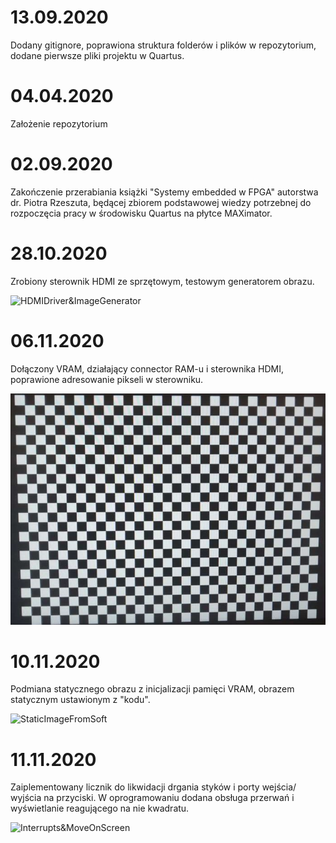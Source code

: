 # 13.09.2020
Dodany gitignore, poprawiona struktura folderów i plików w repozytorium, dodane pierwsze pliki projektu w Quartus.

# 04.04.2020
Założenie repozytorium

# 02.09.2020
Zakończenie przerabiania książki "Systemy embedded w FPGA" autorstwa dr. Piotra Rzeszuta, będącej zbiorem podstawowej wiedzy potrzebnej do rozpoczęcia pracy w środowisku Quartus na płytce MAXimator.

# 28.10.2020
Zrobiony sterownik HDMI ze sprzętowym, testowym generatorem obrazu.

![HDMIDriver&ImageGenerator](https://j.gifs.com/WL4rZn.gif)

# 06.11.2020
Dołączony VRAM, działający connector RAM-u i sterownika HDMI, poprawione adresowanie pikseli w sterowniku.

![ReadFromRAM](Assets/ReadFromRAM.jpg)

# 10.11.2020
Podmiana statycznego obrazu z inicjalizacji pamięci VRAM, obrazem statycznym ustawionym z "kodu".

![StaticImageFromSoft](https://j.gifs.com/vlV1qX.gif)

# 11.11.2020
Zaiplementowany licznik do likwidacji drgania styków i porty wejścia/ wyjścia na przyciski. W oprogramowaniu
dodana obsługa przerwań i wyświetlanie reagującego na nie kwadratu.

![Interrupts&MoveOnScreen](https://j.gifs.com/D145vK.gif)
